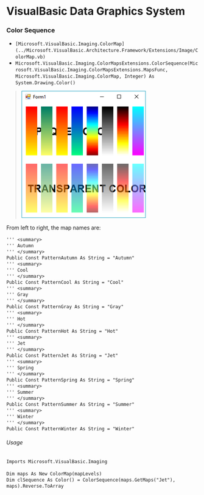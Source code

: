 # VisualBasic Data Graphics System

### Color Sequence

+ ``[Microsoft.VisualBasic.Imaging.ColorMap](../Microsoft.VisualBasic.Architecture.Framework/Extensions/Image/ColorMap.vb)``
+ ``Microsoft.VisualBasic.Imaging.ColorMapsExtensions.ColorSequence(Microsoft.VisualBasic.Imaging.ColorMapsExtensions.MapsFunc, Microsoft.VisualBasic.Imaging.ColorMap, Integer) As System.Drawing.Color()``


> ![](../etc/scales.png)

From left to right, the map names are:

```vbnet
''' <summary>
''' Autumn
''' </summary>
Public Const PatternAutumn As String = "Autumn"
''' <summary>
''' Cool
''' </summary>
Public Const PatternCool As String = "Cool"
''' <summary>
''' Gray
''' </summary>
Public Const PatternGray As String = "Gray"
''' <summary>
''' Hot
''' </summary>
Public Const PatternHot As String = "Hot"
''' <summary>
''' Jet
''' </summary>
Public Const PatternJet As String = "Jet"
''' <summary>
''' Spring
''' </summary>
Public Const PatternSpring As String = "Spring"
''' <summary>
''' Summer
''' </summary>
Public Const PatternSummer As String = "Summer"
''' <summary>
''' Winter
''' </summary>
Public Const PatternWinter As String = "Winter"
```

###### Usage

```vbnet
Imports Microsoft.VisualBasic.Imaging

Dim maps As New ColorMap(mapLevels)
Dim clSequence As Color() = ColorSequence(maps.GetMaps("Jet"), maps).Reverse.ToArray
```